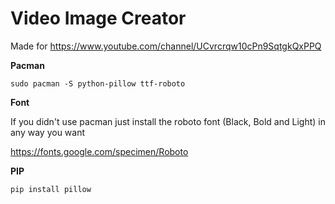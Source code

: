 # Video Image Creator 
Made for https://www.youtube.com/channel/UCvrcrqw10cPn9SqtgkQxPPQ


**Pacman**

```
sudo pacman -S python-pillow ttf-roboto
```  
  
  
**Font**

If you didn't use pacman just install the roboto font (Black, Bold and Light) in any way you want

https://fonts.google.com/specimen/Roboto

**PIP**
```
pip install pillow
```

